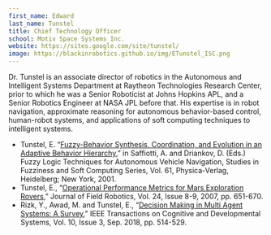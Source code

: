 ```yaml
---
first_name: Edward
last_name: Tunstel
title: Chief Technology Officer
school: Motiv Space Systems Inc.
website: https://sites.google.com/site/tunstel/
image: https://blackinrobotics.github.io/img/ETunstel_ISC.png
---
```

Dr. Tunstel is an associate director of robotics in the Autonomous and Intelligent Systems Department at Raytheon Technologies Research Center, prior to which he was a Senior Roboticist at Johns Hopkins APL, and a Senior Robotics Engineer at NASA JPL before that. His expertise is in robot navigation, approximate reasoning for autonomous behavior-based control, human-robot systems, and applications of soft computing techniques to intelligent systems. 
- Tunstel, E. “[Fuzzy-Behavior Synthesis, Coordination, and Evolution in an Adaptive Behavior Hierarchy](https://link.springer.com/chapter/10.1007%2F978-3-7908-1835-2_9),” in Saffiotti, A. and Driankov, D. (Eds.) Fuzzy Logic Techniques for Autonomous Vehicle Navigation, Studies in Fuzziness and Soft Computing Series, Vol. 61, Physica-Verlag, Heidelberg; New York, 2001.
- Tunstel, E., “[Operational Performance Metrics for Mars Exploration Rovers](https://onlinelibrary.wiley.com/doi/abs/10.1002/rob.20205),” Journal of Field Robotics, Vol. 24, Issue 8-9, 2007, pp. 651-670.
- Rizk, Y., Awad, M. and Tunstel, E., “[Decision Making in Multi Agent Systems: A Survey](https://ieeexplore.ieee.org/document/8365805),” IEEE Transactions on Cognitive and Developmental Systems, Vol. 10, Issue 3, Sep. 2018, pp. 514-529. 

